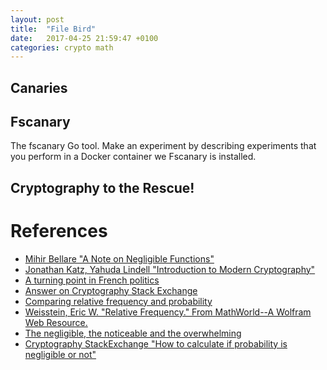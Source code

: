 ```yaml
---
layout: post
title:  "File Bird"
date:   2017-04-25 21:59:47 +0100
categories: crypto math
---
```


<script type="text/javascript" async
  src="https://cdn.mathjax.org/mathjax/latest/MathJax.js?config=TeX-MML-AM_CHTML">
</script>

## Canaries

## Fscanary
The fscanary Go tool. Make an experiment by describing experiments that you perform in a Docker container we Fscanary is installed. 

## Cryptography to the Rescue!


# References
* [Mihir Bellare "A Note on Negligible Functions"](https://eprint.iacr.org/1997/004.pdf)
* [Jonathan Katz, Yahuda Lindell "Introduction to Modern Cryptography"](https://www.amazon.de/Introduction-Modern-Cryptography-Principles-Protocols/dp/1584885513/ref=sr_1_fkmr0_2?s=books-intl-de&ie=UTF8&qid=1497467070&sr=1-2-fkmr0&keywords=Introduction+to+Modern+Cryptography+first+edition)
* [A turning point in French politics](http://www.cherwell.org/2017/04/23/le-pen-macron-and-melenchon-mark-a-turning-point-in-french-politics/)
* [Answer on Cryptography Stack Exchange](https://crypto.stackexchange.com/a/25460/5131)
* [Comparing relative frequency and probability](http://www.casio.edu.shriro.com.au/products/fx9860gau/pdf/relfrequency.pdf)
* [Weisstein, Eric W. "Relative Frequency." From MathWorld--A Wolfram Web Resource.](http://mathworld.wolfram.com/RelativeFrequency.html)
* [The negligible, the noticeable and the overwhelming](http://mathwiki.cs.ut.ee/asymptotics/06_the_negligible_the_noticeable_and_the_overwhelming?s[]=negligible)
* [Cryptography StackExchange "How to calculate if probability is negligible or not"](https://crypto.stackexchange.com/questions/25440/how-to-calculate-if-probability-is-negligible-or-not)

